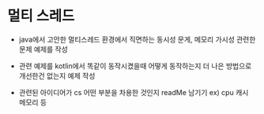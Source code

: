 # 멀티 스레드 


- java에서 고안한 멀티스레드 환경에서 직면하는 
동시성 문게, 메모리 가시성 관련한 문제 예제를 
작성 

- 관련 예제를 kotlin에서 똑같이 동작시켰을때 어떻게 동작하는지 
더 나은 방법으로 개선한건 없는지 예제 작성

- 관련된 아이디어가 cs 어떤 부분을 차용한 것인지 readMe 남기기 
ex) cpu 캐시 메모리 등